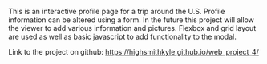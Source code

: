 
This is an interactive profile page for a trip around the U.S. Profile information can be altered using a form. In the future this project will allow the viewer to add various information and pictures. Flexbox and grid layout are used as well as basic javascript to add functionality to the modal.  

Link to the project on github: https://highsmithkyle.github.io/web_project_4/